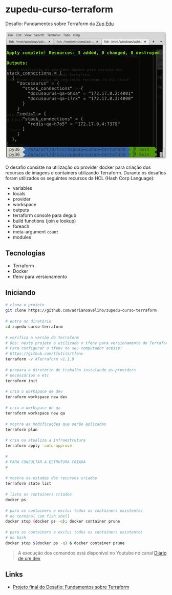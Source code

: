 # zupedu-curso-terraform
Desafio: Fundamentos sobre Terraform da [Zup Edu](https://www.zup.com.br/zup-edu)

![Imagem do terminal exibindo o output do terraform mostrando as informações do nome, IP e porta dos recursos dos containers criados](./img/print.png)

O desafio consiste na utilização do provider docker para criação dos recursos de imagens e containers utilizando Terraform.
Durante os desafios foram utilizados os seguintes recursos da HCL (Hash Corp Language):
- variables
- locals
- provider
- workspace
- outputs
- terraform console para degub
- build functions (join e lookup)
- foreach
- meta-argument `count`
- modules

## Tecnologias
- Terraform
- Docker
- tfenv para versionamento

## Iniciando
```bash
# clona o projeto
git clone https://github.com/adrianoavelino/zupedu-curso-terraform

# entra no diretório
cd zupedu-curso-terraform

# verifica a versão do terraform
# Obs: neste projeto é utilizado o tfenv para versionamento do Terraform.
# Para configurar o tfenv no seu computador acesse: 
# https://github.com/tfutils/tfenv
terraform -v #Terraform v1.1.9

# prepara o diretório de trabalho instalando os providers 
# necessários e etc
terraform init

# cria o workspace de dev
terraform workspace new dev

# cria o workspace de qa
terraform workspace new qa

# mostra as modificações que serão aplicadas
terraform plan

# cria ou atualiza a infraestrutura
terraform apply -auto-approve

#
# PARA CONSULTAR A ESTRUTURA CRIADA
#

# mostra os estados dos recursos criados
terraform state list

# lista os containers criados
docker ps

# para os containers e exclui todos os containers existentes
# no terminal com fish shell
docker stop (docker ps -q); docker container prune

# para os containers e exclui todos os containers existentes
# no bash
docker stop $(docker ps -q) & docker container prune
```

> A execução dos comandos está disponível no Youtube no canal [Diário de um dev](https://youtu.be/3BD_F1TSvOM)

## Links
- [Projeto final do Desafio: Fundamentos sobre Terraform](https://github.com/zup-academy/curso-terraform)
